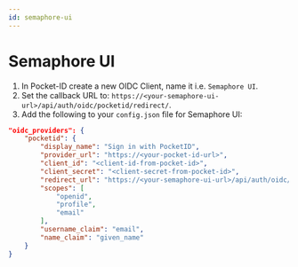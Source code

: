 ```yaml
---
id: semaphore-ui
---
```


# Semaphore UI

1. In Pocket-ID create a new OIDC Client, name it i.e. `Semaphore UI`.
2. Set the callback URL to: `https://<your-semaphore-ui-url>/api/auth/oidc/pocketid/redirect/`.
3. Add the following to your `config.json` file for Semaphore UI:

```json
"oidc_providers": {
    "pocketid": {
        "display_name": "Sign in with PocketID",
        "provider_url": "https://<your-pocket-id-url>",
        "client_id": "<client-id-from-pocket-id>",
        "client_secret": "<client-secret-from-pocket-id>",
        "redirect_url": "https://<your-semaphore-ui-url>/api/auth/oidc/pocketid/redirect/",
        "scopes": [
            "openid",
            "profile",
            "email"
        ],
        "username_claim": "email",
        "name_claim": "given_name"
    }
}
```
